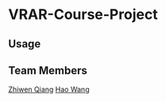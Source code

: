 # VRAR-Course-Project
## Usage
## Team Members
[Zhiwen Qiang](https://github.com/QLightman)
[Hao Wang](https://github.com/wrystal)

